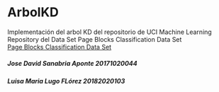 # ArbolKD
Implementación del arbol KD del repositorio de UCI Machine Learning Repository del Data Set Page Blocks Classification Data Set
<br>
<a href="https://archive.ics.uci.edu/ml/datasets/Page+Blocks+Classification">Page Blocks Classification Data Set</a>
<h5> Jose David Sanabria Aponte 20171020044</h5>
<h5> Luisa Maria Lugo FLórez 20182020103 </h5>
